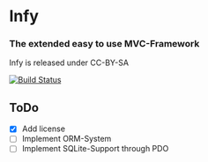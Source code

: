 # Infy

### The extended easy to use MVC-Framework

Infy is released under CC-BY-SA

[![Build Status](https://travis-ci.org/InfyMVC/Infy.svg)](https://travis-ci.org/InfyMVC/Infy)

## ToDo

- [X] Add license
- [ ] Implement ORM-System
- [ ] Implement SQLite-Support through PDO